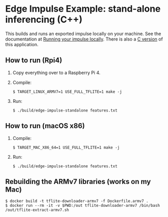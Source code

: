 # Edge Impulse Example: stand-alone inferencing (C++)

This builds and runs an exported impulse locally on your machine. See the documentation at [Running your impulse locally](https://docs.edgeimpulse.com/docs/running-your-impulse-locally). There is also a [C version](https://github.com/edgeimpulse/example-standalone-inferencing-c) of this application.

## How to run (Rpi4)

1. Copy everything over to a Raspberry Pi 4.
1. Compile:

    ```
    $ TARGET_LINUX_ARMV7=1 USE_FULL_TFLITE=1 make -j
    ```

1. Run:

    ```
    $ ./build/edge-impulse-standalone features.txt
    ```

## How to run (macOS x86)

1. Compile:

    ```
    $ TARGET_MAC_X86_64=1 USE_FULL_TFLITE=1 make -j
    ```

1. Run:

    ```
    $ ./build/edge-impulse-standalone features.txt
    ```

## Rebuilding the ARMv7 libraries (works on my Mac)

```
$ docker build -t tflite-downloader-armv7 -f Dockerfile.armv7 .
$ docker run --rm -it -v $PWD:/out tflite-downloader-armv7 /bin/bash /out/tflite-extract-armv7.sh
```
